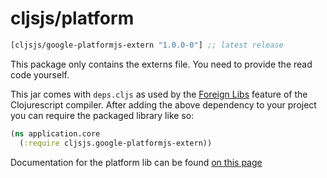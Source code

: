 # cljsjs/platform

[](dependency)
```clojure
[cljsjs/google-platformjs-extern "1.0.0-0"] ;; latest release
```
[](/dependency)

This package only contains the externs file. You need to provide the read code yourself.

This jar comes with `deps.cljs` as used by the [Foreign Libs][flibs] feature
of the Clojurescript compiler. After adding the above dependency to your project
you can require the packaged library like so:

```clojure
(ns application.core
  (:require cljsjs.google-platformjs-extern))
```

Documentation for the platform lib can be found [on this page](https://developers.google.com/+/web/api/javascript)

[flibs]: https://github.com/clojure/clojurescript/wiki/Packaging-Foreign-Dependencies
